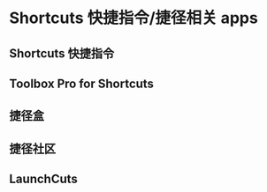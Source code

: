 # Shortcuts 快捷指令/捷径相关 apps

## Shortcuts 快捷指令

## Toolbox Pro for Shortcuts

## 捷径盒

## 捷径社区

## LaunchCuts

